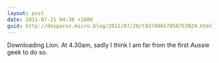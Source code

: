 ```yaml
---
layout: post
date: 2011-07-21 04:30 +1000
guid: http://desparoz.micro.blog/2011/07/20/t93749657850753024.html
---
```

Downloading Lion. At 4.30am, sadly I think I am far from the first Aussie geek to do so.
